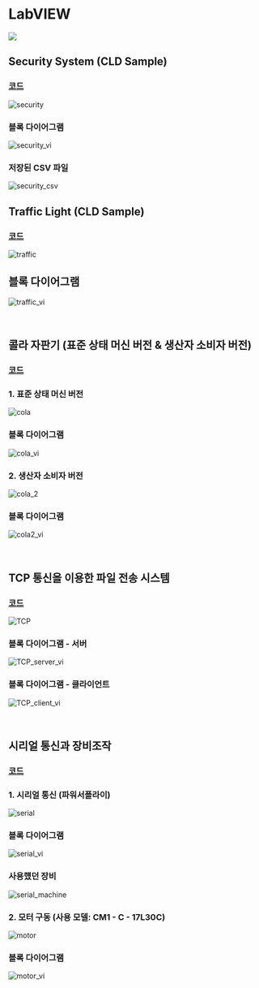 # LabVIEW

<img src="https://img.shields.io/badge/labview-FFDB00?style=for-the-badge&logo=labview&logoColor=white"> 

## Security System (CLD Sample)
### [코드](https://github.com/orange11th/Side-Projects/tree/main/LabVIEW/LabVIEW%20Project/Security_System(CLD%20Sample))
![security](https://github.com/orange11th/Side-Projects/assets/82896260/afa498b1-6cb9-48ab-8e93-aae8872e9b4a)
### 블록 다이어그램
![security_vi](https://github.com/orange11th/Side-Projects/assets/82896260/975f8717-4c12-40ea-99e9-2f629b52274d)
### 저장된 CSV 파일
![security_csv](https://github.com/orange11th/Side-Projects/assets/82896260/6ad550f4-d7b5-4297-bfbc-decbd7103a30)
</br>

## Traffic Light (CLD Sample)
### [코드](https://github.com/orange11th/Side-Projects/tree/main/LabVIEW/LabVIEW%20Project/Traffic_Light(CLD%20Sample))
![traffic](https://github.com/orange11th/Side-Projects/assets/82896260/e8d4d7e7-d38c-4cea-9a9a-cf21f3bced0e)
## 블록 다이어그램
![traffic_vi](https://github.com/orange11th/Side-Projects/assets/82896260/4c65720a-813d-4374-9563-734655a2076d)

</br>

## 콜라 자판기 (표준 상태 머신 버전 & 생산자 소비자 버전)
### [코드](https://github.com/orange11th/Side-Projects/tree/main/LabVIEW/LabVIEW%20Project/%EC%BD%9C%EB%9D%BC_%EC%9E%90%ED%8C%90%EA%B8%B0)
### 1. 표준 상태 머신 버전
![cola](https://github.com/orange11th/Side-Projects/assets/82896260/31819436-979e-4e66-9ff6-461c8b3610d3)
### 블록 다이어그램
![cola_vi](https://github.com/orange11th/Side-Projects/assets/82896260/ad2f612c-3e94-4549-9f25-3dc3e0d1eb4b)
### 2. 생산자 소비자 버전
![cola_2](https://github.com/orange11th/Side-Projects/assets/82896260/662f2f84-fda9-4b15-a377-16f800a8f8c4)
### 블록 다이어그램
![cola2_vi](https://github.com/orange11th/Side-Projects/assets/82896260/9dca7d88-62c9-4b9d-9b65-9ef08d149923)

</br>


## TCP 통신을 이용한 파일 전송 시스템
### [코드](https://github.com/orange11th/Side-Projects/tree/main/LabVIEW/LabVIEW%20Project/TCP%20%ED%8C%8C%EC%9D%BC%20%EC%A0%84%EC%86%A1)
![TCP](https://github.com/orange11th/Side-Projects/assets/82896260/7258d80a-94ca-418c-9c2f-bb1823cfa5ce)
### 블록 다이어그램 - 서버
![TCP_server_vi](https://github.com/orange11th/Side-Projects/assets/82896260/fd3b87ac-022c-4a64-8ccc-e480acd3f217)
### 블록 다이어그램 - 클라이언트
![TCP_client_vi](https://github.com/orange11th/Side-Projects/assets/82896260/7d595059-1f00-4dd7-b81e-7799cc2cd82e)

</br>

## 시리얼 통신과 장비조작
### [코드](https://github.com/orange11th/Side-Projects/tree/main/LabVIEW/LabVIEW%20Project/%EC%8B%9C%EB%A6%AC%EC%96%BC%ED%86%B5%EC%8B%A0%EA%B3%BC%20%EC%9E%A5%EB%B9%84%EC%A1%B0%EC%9E%91)
### 1. 시리얼 통신 (파워서플라이)
![serial](https://github.com/orange11th/Side-Projects/assets/82896260/b0504484-6394-4007-80b7-b33a06c56ca7)
### 블록 다이어그램
![serial_vi](https://github.com/orange11th/Side-Projects/assets/82896260/17095422-426f-4f2f-a4a0-199ba2f76d4c)
### 사용헀던 장비
![serial_machine](https://github.com/orange11th/Side-Projects/assets/82896260/116be8ba-c7ac-47a7-b91d-76b9a5e5074d)
### 2. 모터 구동 (사용 모델: CM1 - C - 17L30C)
![motor](https://github.com/orange11th/Side-Projects/assets/82896260/85c78e4e-be6d-4e15-a9ed-b4f2f6f359ad)
### 블록 다이어그램
![motor_vi](https://github.com/orange11th/Side-Projects/assets/82896260/4f3317fc-c235-475a-94de-e9ff64a193b3)

</br>
